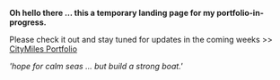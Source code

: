 **Oh hello there … this a temporary landing page for my portfolio-in-progress.**

Please check it out and stay tuned for updates in the coming weeks >> <a href="https://citymiles.github.io/portfolio/index.html">CityMiles Portfolio</a>

*'hope for calm seas ... but build a strong boat.'*
